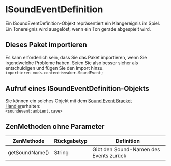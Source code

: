 # ISoundEventDefinition

Ein ISoundEventDefinition-Objekt repräsentiert ein Klangereignis im Spiel. Ein Tonereignis wird ausgelöst, wenn ein Ton gerade abgespielt wird.

## Dieses Paket importieren

Es kann erforderlich sein, dass Sie das Paket importieren, wenn Sie irgendwelche Probleme haben. Seien Sie also besser sicher als entschuldigen und fügen Sie den Import hinzu.  
`importieren mods.contenttweaker.SoundEvent;`

## Aufruf eines ISoundEventDefinition-Objekts

Sie können ein solches Objekt mit dem [Sound Event Bracket Handler](/Mods/ContentTweaker/Vanilla/Brackets/Bracket_Sound_Event/)erhalten:  
`<soundevent:ambient.cave>`

## ZenMethoden ohne Parameter

| ZenMethode     | Rückgabetyp | Definition                             |
| -------------- | ----------- | -------------------------------------- |
| getSoundName() | String      | Gibt den Sound-Namen des Events zurück |